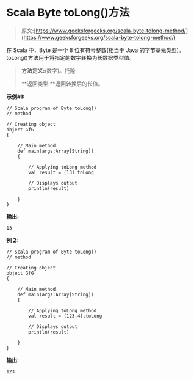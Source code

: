 # Scala Byte toLong()方法

> 原文:[https://www.geeksforgeeks.org/scala-byte-tolong-method/](https://www.geeksforgeeks.org/scala-byte-tolong-method/)

在 Scala 中，Byte 是一个 8 位有符号整数(相当于 Java 的字节基元类型)。toLong()方法用于将指定的数字转换为长数据类型值。

> **方法定义:**(数字)。托隆
> 
> **返回类型:**返回转换后的长值。

**示例#1:**

```
// Scala program of Byte toLong() 
// method 

// Creating object 
object GfG 
{ 

    // Main method 
    def main(args:Array[String]) 
    { 

        // Applying toLong method 
        val result = (13).toLong

        // Displays output 
        println(result) 

    } 
} 
```

**输出:**

```
13

```

**例 2:**

```
// Scala program of Byte toLong() 
// method 

// Creating object 
object GfG 
{ 

    // Main method 
    def main(args:Array[String]) 
    { 

        // Applying toLong method 
        val result = (123.4).toLong

        // Displays output 
        println(result) 

    } 
} 
```

**输出:**

```
123

```